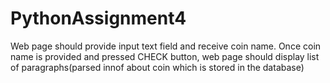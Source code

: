# PythonAssignment4
Web page should provide input text field and receive coin name. Once coin name is provided and pressed CHECK button, web page should display list of paragraphs(parsed innof about coin which is stored in the database)
